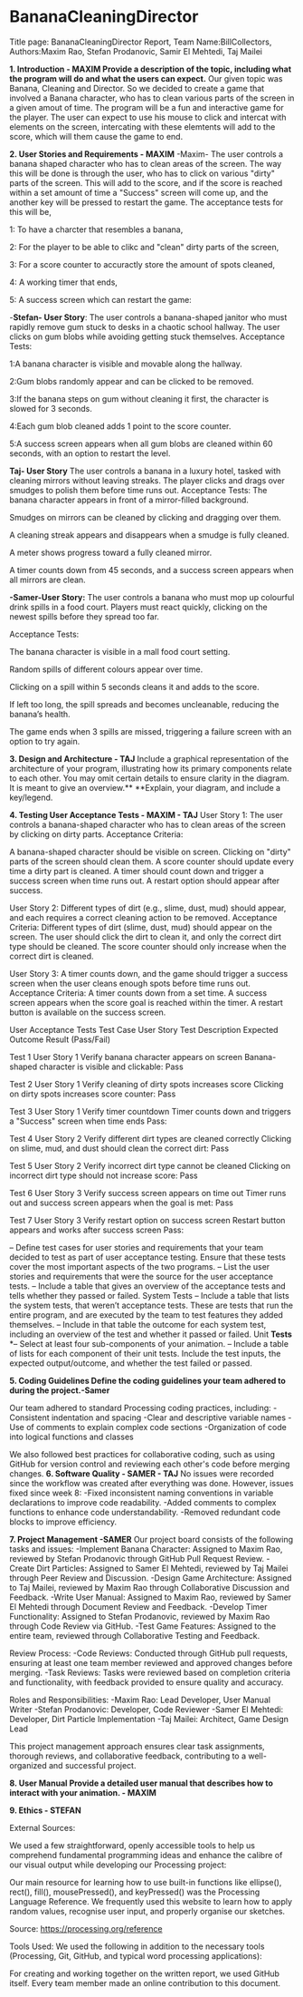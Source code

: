 # BananaCleaningDirector
Title page: BananaCleaningDirector Report, Team Name:BillCollectors, Authors:Maxim Rao, Stefan Prodanovic, Samir El Mehtedi, Taj Mailei

**1. Introduction - MAXIM
Provide a description of the topic, including what the program will do and what the users can expect.**
Our given topic was Banana, Cleaning and Director. So we decided to create a game that involved a Banana character, who has to clean various parts of the screen in a given amout of time. The program will be a fun and interactive game for the player. The user can expect to use his mouse to click and intercat with elements on the screen, intercating with these elemtents will add to the score, which will them cause the game to end. 


**2. User Stories and Requirements - MAXIM**
-Maxim- The user controls a banana shaped character who has to clean areas of the screen. The way this will be done is through the user, who has to click on various "dirty" parts of the screen. This will add to the score, and if the score is reached within a set amount of time a "Success" screen will come up, and the another key will be pressed to restart the game. 
The acceptance tests for this will be, 

1: To have a charcter that resembles a banana,

2: For the player to be able to clikc and "clean" dirty parts of the screen,

3: For a score counter to accuractly store the amount of spots cleaned,

4: A working timer that ends, 

5: A success screen which can restart the game:

-**Stefan- User Story**:
The user controls a banana-shaped janitor who must rapidly remove gum stuck to desks in a chaotic school hallway. The user clicks on gum blobs while avoiding getting stuck themselves.
Acceptance Tests: 

1:A banana character is visible and movable along the hallway.

2:Gum blobs randomly appear and can be clicked to be removed.

3:If the banana steps on gum without cleaning it first, the character is slowed for 3 seconds.

4:Each gum blob cleaned adds 1 point to the score counter.

5:A success screen appears when all gum blobs are cleaned within 60 seconds, with an option to restart the level.

**Taj- User Story**
The user controls a banana in a luxury hotel, tasked with cleaning mirrors without leaving streaks. The player clicks and drags over smudges to polish them before time runs out.
Acceptance Tests:
The banana character appears in front of a mirror-filled background.

Smudges on mirrors can be cleaned by clicking and dragging over them.

A cleaning streak appears and disappears when a smudge is fully cleaned.

A meter shows progress toward a fully cleaned mirror.

A timer counts down from 45 seconds, and a success screen appears when all mirrors are clean.

**-Samer-User Story:**
The user controls a banana who must mop up colourful drink spills in a food court. Players must react quickly, clicking on the newest spills before they spread too far.

Acceptance Tests:

The banana character is visible in a mall food court setting.

Random spills of different colours appear over time.

Clicking on a spill within 5 seconds cleans it and adds to the score.

If left too long, the spill spreads and becomes uncleanable, reducing the banana’s health.

The game ends when 3 spills are missed, triggering a failure screen with an option to try again.


**3. Design and Architecture - TAJ**
Include a graphical representation of the architecture of your program, illustrating how its primary components relate to each other. You may omit certain details to ensure clarity in the diagram. It is meant to give an overview.**
**Explain, your diagram, and include a key/legend.





**4. Testing User Acceptance Tests - MAXIM - TAJ**
   User Story 1:
The user controls a banana-shaped character who has to clean areas of the screen by clicking on dirty parts.
Acceptance Criteria:

A banana-shaped character should be visible on screen.
Clicking on "dirty" parts of the screen should clean them.
A score counter should update every time a dirty part is cleaned.
A timer should count down and trigger a success screen when time runs out.
A restart option should appear after success.

User Story 2:
Different types of dirt (e.g., slime, dust, mud) should appear, and each requires a correct cleaning action to be removed.
Acceptance Criteria:
Different types of dirt (slime, dust, mud) should appear on the screen.
The user should click the dirt to clean it, and only the correct dirt type should be cleaned.
The score counter should only increase when the correct dirt is cleaned.

User Story 3:
A timer counts down, and the game should trigger a success screen when the user cleans enough spots before time runs out.
Acceptance Criteria:
A timer counts down from a set time.
A success screen appears when the score goal is reached within the timer.
A restart button is available on the success screen.


User Acceptance Tests
Test Case	User Story	Test Description	Expected Outcome	Result (Pass/Fail)

Test 1	User Story 1	Verify banana character appears on screen	Banana-shaped character is visible and clickable:	Pass

Test 2	User Story 1	Verify cleaning of dirty spots increases score	Clicking on dirty spots increases score counter:	Pass

Test 3	User Story 1	Verify timer countdown	Timer counts down and triggers a "Success" screen when time ends	Pass:

Test 4	User Story 2	Verify different dirt types are cleaned correctly	Clicking on slime, mud, and dust should clean the correct dirt:	Pass

Test 5	User Story 2	Verify incorrect dirt type cannot be cleaned	Clicking on incorrect dirt type should not increase score:	Pass
   
Test 6	User Story 3	Verify success screen appears on time out	Timer runs out and success screen appears when the goal is met:	Pass

Test 7	User Story 3	Verify restart option on success screen	Restart button appears and works after success screen	Pass:




– Define test cases for user stories and requirements that your team decided to test as part of user acceptance testing. Ensure that these tests cover the most important aspects of the two programs.
– List the user stories and requirements that were the source for the user acceptance tests.
– Include a table that gives an overview of the acceptance tests and tells whether they passed or
failed. System Tests
– Include a table that lists the system tests, that weren’t acceptance tests. These are tests that run the entire program, and are executed by the team to test features they added themselves.
– Include in that table the outcome for each system test, including an overview of the test and whether it passed or failed.
Unit **Tests**
*– Select at least four sub-components of your animation.
– Include a table of lists for each component of their unit tests. Include the test inputs, the expected
output/outcome, and whether the test failed or passed.



**5. Coding Guidelines Define the coding guidelines your team adhered to during the project.-Samer**
 
  Our team adhered to standard Processing coding practices, including:
-Consistent indentation and spacing
-Clear and descriptive variable names
-Use of comments to explain complex code sections
-Organization of code into logical functions and classes

We also followed best practices for collaborative coding, such as using GitHub for version control and reviewing each other's code before merging changes. 
**6. Software Quality - SAMER - TAJ**
     No issues were recorded since the workflow was created after everything was done.
     However, issues fixed since week 8:
     -Fixed inconsistent naming conventions in variable declarations to improve code readability.
     -Added comments to complex functions to enhance code understandability.
     -Removed redundant code blocks to improve efficiency.

**7. Project Management -SAMER**
   Our project board consists of the following tasks and issues:
-Implement Banana Character: Assigned to Maxim Rao, reviewed by Stefan Prodanovic through GitHub Pull Request Review.
-Create Dirt Particles: Assigned to Samer El Mehtedi, reviewed by Taj Mailei through Peer Review and Discussion.
-Design Game Architecture: Assigned to Taj Mailei, reviewed by Maxim Rao through Collaborative Discussion and Feedback.
-Write User Manual: Assigned to Maxim Rao, reviewed by Samer El Mehtedi through Document Review and Feedback.
-Develop Timer Functionality: Assigned to Stefan Prodanovic, reviewed by Maxim Rao through Code Review via GitHub.
-Test Game Features: Assigned to the entire team, reviewed through Collaborative Testing and Feedback.
  
   Review Process:
-Code Reviews: Conducted through GitHub pull requests, ensuring at least one team member reviewed and approved changes before merging.
-Task Reviews: Tasks were reviewed based on completion criteria and functionality, with feedback provided to ensure quality and accuracy.
   
   Roles and Responsibilities:
-Maxim Rao: Lead Developer, User Manual Writer
-Stefan Prodanovic: Developer, Code Reviewer
-Samer El Mehtedi: Developer, Dirt Particle Implementation
-Taj Mailei: Architect, Game Design Lead

This project management approach ensures clear task assignments, thorough reviews, and collaborative feedback, contributing to a well-organized and successful project.

**8. User Manual Provide a detailed user manual that describes how to interact with your animation. - MAXIM**
    
**9. Ethics - STEFAN**

External Sources:

We used a few straightforward, openly accessible tools to help us comprehend fundamental programming ideas and enhance the calibre of our visual output while developing our Processing project:

Our main resource for learning how to use built-in functions like ellipse(), rect(), fill(), mousePressed(), and keyPressed() was the Processing Language Reference. We frequently used this website to learn how to apply random values, recognise user input, and properly organise our sketches.

Source: https://processing.org/reference

Tools Used:
We used the following in addition to the necessary tools (Processing, Git, GitHub, and typical word processing applications):

For creating and working together on the written report, we used GitHub itself. Every team member made an online contribution to this document.





